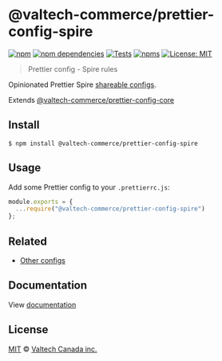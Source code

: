 # @valtech-commerce/prettier-config-spire

[![npm][npm-badge]][npm-url]
[![npm dependencies][dependencies-badge]][dependencies-url]
[![Tests][tests-badge]][tests-url]
[![npms][npms-badge]][npms-url]
[![License: MIT][license-badge]][license-url]


> Prettier config - Spire rules

Opinionated Prettier Spire [shareable configs](https://prettier.io/docs/en/configuration.html#sharing-configurations).

Extends [@valtech-commerce/prettier-config-core](https://github.com/valtech-commerce/prettier-config)


## Install

```
$ npm install @valtech-commerce/prettier-config-spire
```


## Usage

Add some Prettier config to your `.prettierrc.js`:

```js
module.exports = {
  ...require("@valtech-commerce/prettier-config-spire")
};
```


## Related

- [Other configs](https://github.com/valtech-commerce/prettier-config)

## Documentation

View [documentation](https://valtech-commerce.github.io/prettier-config/spire)


## License
[MIT](LICENSE) © [Valtech Canada inc.](https://www.valtech.ca/)




[npm-badge]:          https://img.shields.io/npm/v/@valtech-commerce/prettier-config-spire?style=flat-square
[dependencies-badge]: https://img.shields.io/david/valtech-commerce/prettier-config?path=packages/spire&style=flat-square
[tests-badge]:        https://img.shields.io/github/workflow/status/valtech-commerce/prettier-config/tests/main?label=tests&style=flat-square
[npms-badge]:         https://badges.npms.io/%40valtech-commerce%2Fprettier-config-spire.svg?style=flat-square
[license-badge]:      https://img.shields.io/badge/license-MIT-green?style=flat-square

[npm-url]:          https://www.npmjs.com/package/@valtech-commerce/prettier-config-spire
[dependencies-url]: https://david-dm.org/valtech-commerce/prettier-config?path=packages/spire
[tests-url]:        https://github.com/valtech-commerce/prettier-config/actions?query=workflow%3Atests+branch%3Amain
[npms-url]:         https://npms.io/search?q=%40valtech-commerce%2Fprettier-config-spire
[license-url]:      https://opensource.org/licenses/MIT
